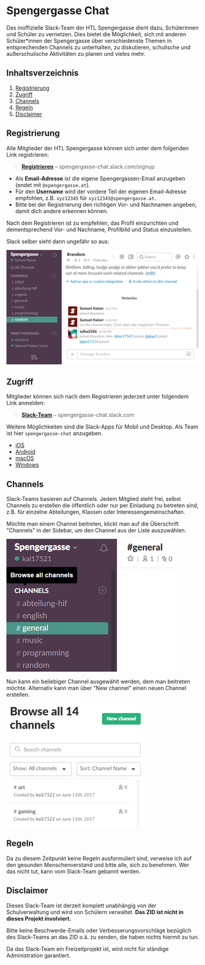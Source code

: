 # Spengergasse Chat

Das inoffizielle Slack-Team der HTL Spengergasse dient dazu, Schülerinnen und
Schüler zu vernetzen. Dies bietet die Möglichkeit, sich mit anderen
Schüler*innen der Spengergasse über verschiedenste Themen in entsprechenden
Channels zu unterhalten, zu diskutieren, schulische und außerschulische
Aktivitäten zu planen und vieles mehr.

## Inhaltsverzeichnis

1. [Registrierung](#registrierung)
2. [Zugriff](#zugriff)
3. [Channels](#channels)
4. [Regeln](#regeln)
5. [Disclaimer](#disclaimer)

## Registrierung

Alle Mitglieder der HTL Spengergasse können sich unter dem folgenden Link
registrieren:

> **[Registrieren](https://spengergasse-chat.slack.com/signup)**
> – spengergasse-chat.slack.com/signup

* Als **Email-Adresse** ist die eigene Spengergassen-Email anzugeben
  (endet mit `@spengergasse.at`).
* Für den **Username** wird der vordere Teil der eigenen Email-Adresse empfohlen,
  z.B. `xyz12345` für `xyz12345@spengergasse.at`.
* Bitte bei der Registrierung den richtigen Vor- und Nachnamen angeben, damit
  dich andere erkennen können.

Nach dem Registrieren ist zu empfehlen, das Profil einzurichten und
dementsprechend Vor- und Nachname, Profilbild und Status einzustellen.

Slack selber sieht dann ungefähr so aus:

![Slack](assets/slack.png)

## Zugriff

Mitglieder können sich nach dem Registrieren jederzeit unter folgendem Link
anmelden:

> **[Slack-Team](https://spengergasse-chat.slack.com)**
> – spengergasse-chat.slack.com

Weitere Möglichkeiten sind die Slack-Apps für Mobil und Desktop.
Als Team ist hier `spengergasse-chat` anzugeben.

* [iOS](https://itunes.apple.com/us/app/slack-business-communication-for-teams/id618783545)
* [Android](https://play.google.com/store/apps/details?id=com.Slack)
* [macOS](https://slack.com/downloads/mac)
* [Windows](https://slack.com/downloads/windows)

## Channels

Slack-Teams basieren auf Channels. Jedem Mitglied steht frei, selbst Channels zu
erstellen die öffentlich oder nur per Einladung zu betreten sind,
z.B. für einzelne Abteilungen, Klassen oder Interessengemeinschaften.

Möchte man einem Channel beitreten, klickt man auf die Überschrift "Channels"
in der Sidebar, um den Channel aus der Liste auszuwählen.

![Channels](assets/browse-channels.png)

Nun kann ein beliebiger Channel ausgewählt werden, dem man beitreten möchte.
Alternativ kann man über "New channel" einen neuen Channel erstellen.

![Channels List](assets/browse-channels-list.png)

## Regeln

Da zu diesem Zeitpunkt keine Regeln ausformuliert sind, verweise ich auf den
gesunden Menschenverstand und bitte alle, sich zu benehmen. Wer das nicht tut,
kann vom Slack-Team gebannt werden.

## Disclaimer

Dieses Slack-Team ist derzeit komplett unabhängig von der Schulverwaltung und
wird von Schülern verwaltet. **Das ZID ist nicht in dieses Projekt involviert.**

Bitte keine Beschwerde-Emails oder Verbesserungsvorschläge bezüglich des
Slack-Teams an das ZID o.ä. zu senden, die haben nichts hiermit zu tun.

Da das Slack-Team ein Freizeitprojekt ist, wird nicht für ständige
Administration garantiert.
